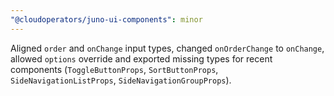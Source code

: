 ```yaml
---
"@cloudoperators/juno-ui-components": minor
---
```


Aligned `order` and `onChange` input types, changed `onOrderChange` to `onChange`, allowed `options` override and exported missing types for recent components (`ToggleButtonProps`, `SortButtonProps`, `SideNavigationListProps`, `SideNavigationGroupProps`).